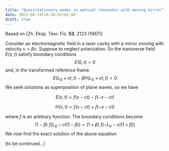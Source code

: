 ```yaml
---
title: "Quasistationary modes in optical resonator with moving mirror"
date: 2023-08-14T19:30:52+02:00
draft: true
---
```


Based on [Zh. Eksp. Teor. Fiz. __53__, 2123 (1967)]

Consider an electromagnetic field in a laser cavity with a mirror moving with velocity $v=\beta c$.
Suppose to neglect polarization. So the transverse field $E(x, t)$ satisfy boundary conditions
$$
E(0, t) = 0
$$
and, in the transformed reference frame
$$
E(L_0 + vt, t) - \beta H(L_0+vt, t) = 0
$$
We seek solutions as superposition of plane waves, so we have

$$
  E(x, t) = f(x-ct)-f(-x-ct)   $$

$$  H(x, t) = f(x-ct)+f(-x-ct)  $$

where $f$ is an arbitrary function. The boundary conditions become
$$
  (1-\beta) \ f(L_0-ct(1-\beta)) = (1+\beta) \ f(-L_0-ct(1+\beta)) 
$$
We now find the exact solution of the above equation

[to be continued...]
